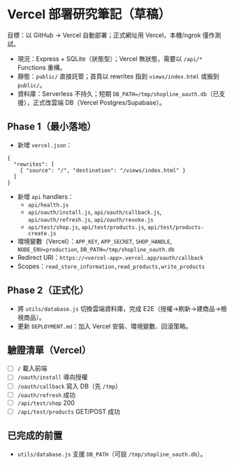 # Vercel 部署研究筆記（草稿）

目標：以 GitHub → Vercel 自動部署；正式網址用 Vercel，本機/ngrok 僅作測試。

- 現況：Express + SQLite（狀態型）；Vercel 無狀態，需要以 `/api/*` Functions 重構。
- 靜態：`public/` 直接託管；首頁以 rewrites 指到 `views/index.html` 或搬到 `public/`。
- 資料庫：Serverless 不持久；短期 `DB_PATH=/tmp/shopline_oauth.db`（已支援），正式改雲端 DB（Vercel Postgres/Supabase）。

## Phase 1（最小落地）
- 新增 `vercel.json`：
```
{
  "rewrites": [
    { "source": "/", "destination": "/views/index.html" }
  ]
}
```
- 新增 `api` handlers：
  - `api/health.js`
  - `api/oauth/install.js`, `api/oauth/callback.js`, `api/oauth/refresh.js`, `api/oauth/revoke.js`
  - `api/test/shop.js`, `api/test/products.js`, `api/test/products-create.js`
- 環境變數（Vercel）：`APP_KEY`, `APP_SECRET`, `SHOP_HANDLE`, `NODE_ENV=production`, `DB_PATH=/tmp/shopline_oauth.db`
- Redirect URI：`https://<vercel-app>.vercel.app/oauth/callback`
- Scopes：`read_store_information,read_products,write_products`

## Phase 2（正式化）
- 將 `utils/database.js` 切換雲端資料庫，完成 E2E（授權→刷新→建商品→檢視商品）。
- 更新 `DEPLOYMENT.md`：加入 Vercel 安裝、環境變數、回滾策略。

## 驗證清單（Vercel）
- [ ] `/` 載入前端
- [ ] `/oauth/install` 導向授權
- [ ] `/oauth/callback` 寫入 DB（先 `/tmp`）
- [ ] `/oauth/refresh` 成功
- [ ] `/api/test/shop` 200
- [ ] `/api/test/products` GET/POST 成功

## 已完成的前置
- `utils/database.js` 支援 `DB_PATH`（可設 `/tmp/shopline_oauth.db`）。
